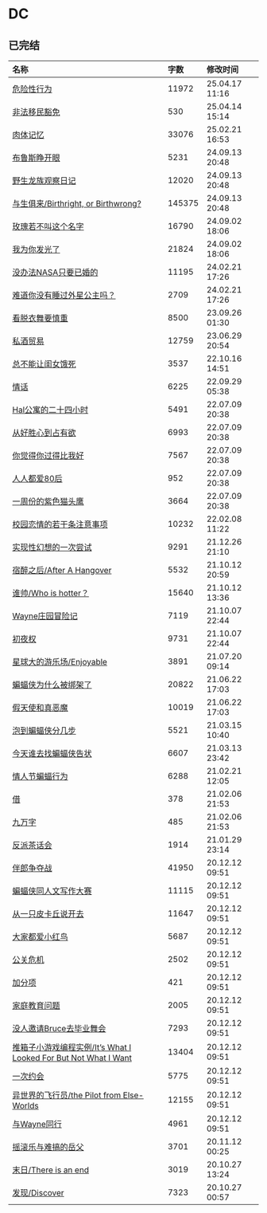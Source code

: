 # DC

## 已完结

|名称|字数|修改时间|
|:-|:-|:-|
|[危险性行为](危险性行为.md)|11972|25.04.17 11:16|
|[非法移民豁免](非法移民豁免.md)|530|25.04.14 15:14|
|[肉体记忆](肉体记忆.md)|33076|25.02.21 16:53|
|[布鲁斯睁开眼](布鲁斯睁开眼.md)|5231|24.09.13 20:48|
|[野生龙族观察日记](野生龙族观察日记.md)|12020|24.09.13 20:48|
|[与生俱来/Birthright, or Birthwrong?](与生俱来.md)|145375|24.09.13 20:48|
|[玫瑰若不叫这个名字](玫瑰若不叫这个名字.md)|16790|24.09.02 18:06|
|[我为你发光了](我为你发光了.md)|21824|24.09.02 18:06|
|[没办法NASA只要已婚的](没办法NASA只要已婚的.md)|11195|24.02.21 17:26|
|[难道你没有睡过外星公主吗？](难道你没有睡过外星公主吗？.md)|2709|24.02.21 17:26|
|[看脱衣舞要慎重](看脱衣舞要慎重.md)|8500|23.09.26 01:30|
|[私酒贸易](私酒贸易.md)|12759|23.06.29 20:54|
|[总不能让闺女饿死](总不能让闺女饿死.md)|3537|22.10.16 14:51|
|[情话](情话.md)|6225|22.09.29 05:38|
|[Hal公寓的二十四小时](Hal公寓的二十四小时.md)|5491|22.07.09 20:38|
|[从好胜心到占有欲](从好胜心到占有欲.md)|6993|22.07.09 20:38|
|[你觉得你过得比我好](你觉得你过得比我好.md)|7567|22.07.09 20:38|
|[人人都爱80后](人人都爱80后.md)|952|22.07.09 20:38|
|[一周份的紫色猫头鹰](一周份的紫色猫头鹰.md)|3664|22.07.09 20:38|
|[校园恋情的若干条注意事项](校园恋情的若干条注意事项.md)|10232|22.02.08 11:22|
|[实现性幻想的一次尝试](实现性幻想的一次尝试.md)|9291|21.12.26 21:10|
|[宿醉之后/After A Hangover](宿醉之后.md)|5532|21.10.12 20:59|
|[谁帅/Who is hotter？](谁帅.md)|15640|21.10.12 13:36|
|[Wayne庄园冒险记](Wayne庄园冒险记.md)|7119|21.10.07 22:44|
|[初夜权](初夜权.md)|9731|21.10.07 22:44|
|[星球大的游乐场/Enjoyable](星球大的游乐场.md)|3891|21.07.20 09:14|
|[蝙蝠侠为什么被绑架了](蝙蝠侠为什么被绑架了.md)|20822|21.06.22 17:03|
|[假天使和真恶魔](假天使和真恶魔-C1.md)|10019|21.06.22 17:03|
|[泡到蝙蝠侠分几步](泡到蝙蝠侠分几步.md)|5521|21.03.15 10:40|
|[今天谁去找蝙蝠侠告状](今天谁去找蝙蝠侠告状.md)|6607|21.03.13 23:42|
|[情人节蝙蝠行为](情人节蝙蝠行为.md)|6288|21.02.21 12:05|
|[借](借.md)|378|21.02.06 21:53|
|[九万字](九万字.md)|485|21.02.06 21:53|
|[反派茶话会](反派茶话会.md)|1914|21.01.29 23:14|
|[伴郎争夺战](伴郎争夺战.md)|41950|20.12.12 09:51|
|[蝙蝠侠同人文写作大赛](蝙蝠侠同人文写作大赛.md)|11115|20.12.12 09:51|
|[从一只皮卡丘说开去](从一只皮卡丘说开去.md)|11647|20.12.12 09:51|
|[大家都爱小红鸟](大家都爱小红鸟.md)|5687|20.12.12 09:51|
|[公关危机](公关危机.md)|2502|20.12.12 09:51|
|[加分项](加分项.md)|421|20.12.12 09:51|
|[家庭教育问题](家庭教育问题.md)|2005|20.12.12 09:51|
|[没人邀请Bruce去毕业舞会](没人邀请Bruce去毕业舞会.md)|7293|20.12.12 09:51|
|[推箱子小游戏编程实例/It’s What I Looked For But Not What I Want](推箱子小游戏编程实例.md)|13404|20.12.12 09:51|
|[一次约会](一次约会.md)|5775|20.12.12 09:51|
|[异世界的飞行员/the Pilot from Else-Worlds](异世界的飞行员.md)|12155|20.12.12 09:51|
|[与Wayne同行](与Wayne同行.md)|4961|20.12.12 09:51|
|[摇滚乐与难搞的岳父](摇滚乐与难搞的岳父.md)|3701|20.11.12 00:25|
|[末日/There is an end](末日.md)|3019|20.10.27 13:24|
|[发现/Discover](发现.md)|7323|20.10.27 00:57|
